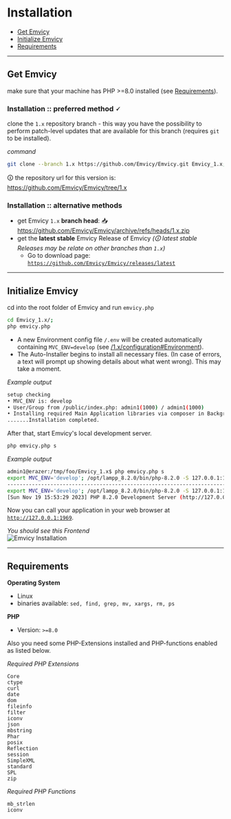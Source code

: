 
# Installation

- [Get Emvicy](#Get-Emvicy)
- [Initialize Emvicy](#Initialize_Emvicy)
- [Requirements](#Requirements)

---

<a id="Get-Emvicy"></a>
## Get Emvicy

make sure that your machine has PHP >=8.0 installed (see [Requirements](#Requirements)). 

### Installation :: preferred method 🗸

clone the `1.x` repository branch - this way you have the possibility to perform patch-level updates that are available for this branch (requires `git` to be installed).

_command_  
~~~bash
git clone --branch 1.x https://github.com/Emvicy/Emvicy.git Emvicy_1.x;
~~~

🛈 the repository url for this version is: https://github.com/Emvicy/Emvicy/tree/1.x

<!--
_see complete installation video_  
<iframe width="560" height="315" src="https://www.youtube.com/embed/I4qcD-t9IP8?si=8k4ucCeeGm5zOP2v" title="YouTube video player" frameborder="0" allow="accelerometer; autoplay; clipboard-write; encrypted-media; gyroscope; picture-in-picture; web-share" allowfullscreen></iframe>
-->

### Installation :: alternative methods

- get Emvicy `1.x` **branch head**: 📥 https://github.com/Emvicy/Emvicy/archive/refs/heads/1.x.zip
- get the **latest stable** Emvicy Release of Emvicy _(🛈 latest stable Releases may be relate on other branches than `1.x`)_  
  - Go to download page: <a href="https://github.com/Emvicy/Emvicy/releases/latest" target="_blank">`https://github.com/Emvicy/Emvicy/releases/latest`</a>

---

<a id="Initialize_Emvicy"></a>
## Initialize Emvicy    

cd into the root folder of Emvicy and run `emvicy.php`

~~~bash
cd Emvicy_1.x/; 
php emvicy.php
~~~
 
- A new Environment config file `/.env` will be created automatically containing `MVC_ENV=develop` (see [/1.x/configuration#Environment](/1.x/configuration#Environment)). 
- The Auto-Installer begins to install all necessary files. (In case of errors, a text will prompt up showing details about what went wrong). This may take a moment.

_Example output_  
~~~bash
setup checking
• MVC_ENV is: develop
• User/Group from /public/index.php: admin1(1000) / admin1(1000)
• Installing required Main Application libraries via composer in Background with PID 84623. Please wait.
.......Installation completed.
~~~

After that, start Emvicy's local development server.

~~~bash
php emvicy.php s
~~~

_Example output_  
~~~bash
admin1@erazer:/tmp/foo/Emvicy_1.x$ php emvicy.php s
export MVC_ENV='develop'; /opt/lampp_8.2.0/bin/php-8.2.0 -S 127.0.0.1:1969 -t ./public/
--------------------------------------------------------------------------------
export MVC_ENV='develop'; /opt/lampp_8.2.0/bin/php-8.2.0 -S 127.0.0.1:1969 -t ./public/
[Sun Nov 19 15:53:29 2023] PHP 8.2.0 Development Server (http://127.0.0.1:1969) started
~~~


Now you can call your application in your web browser at <a href="http://127.0.0.1:1969" target="_blank">`http://127.0.0.1:1969`</a>.

_You should see this Frontend_  
![Emvicy Installation](/doc/1.x/getting-started/emvicy-installation.png)

---

<a id="Requirements"></a>
## Requirements

**Operating System**

- Linux
- binaries available: `sed, find, grep, mv, xargs, rm, ps`

**PHP**

- Version: `>=8.0`

Also you need some PHP-Extensions installed and PHP-functions enabled as listed below.

_Required PHP Extensions_  
~~~
Core
ctype
curl
date
dom
fileinfo
filter
iconv
json
mbstring
Phar
posix
Reflection
session
SimpleXML
standard
SPL
zip
~~~

_Required PHP Functions_  
~~~
mb_strlen
iconv
~~~
